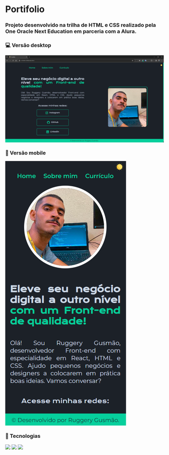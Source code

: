 # Portifolio

### Projeto desenvolvido na trilha de HTML e CSS realizado pela One Oracle Next Education em parceria com a Alura. 


### 💻 Versão desktop

<img align="center" src="./assets/imgs/print-portifolio.png"></a>

### 📱 Versão mobile

<img align="center" src="./assets/imgs/print-portifolio-mobile.png"></a>

### 🚀 Tecnologias

<code><img height="35" src="https://cdn.jsdelivr.net/gh/devicons/devicon/icons/html5/html5-original.svg"></code>
<code><img height="35" src="https://cdn.jsdelivr.net/gh/devicons/devicon/icons/css3/css3-original.svg"></code>
<code><img height="35" src="https://cdn.jsdelivr.net/gh/devicons/devicon/icons/javascript/javascript-original.svg"></code>


